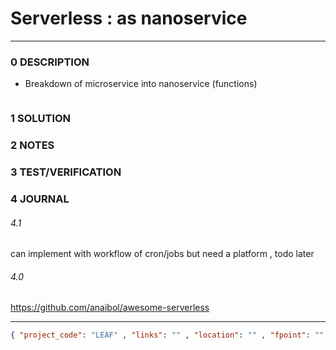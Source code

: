 # Serverless : as nanoservice
--------------------------------
### 0 DESCRIPTION

- Breakdown of microservice into nanoservice (functions)


<img alt="" src="https://wisdomplexus.com/wp-content/uploads/2020/03/Nanoservices-vs.-Microservices-How-do-they-Differ.png"/>

### 1 SOLUTION


### 2 NOTES


### 3 TEST/VERIFICATION


### 4 JOURNAL

###### 4.1

can implement with workflow of cron/jobs but need a platform , todo later

###### 4.0

https://github.com/anaibol/awesome-serverless


--------------------------------
```json
{ "project_code": "LEAF" , "links": "" , "location": "" , "fpoint": "" }
```
